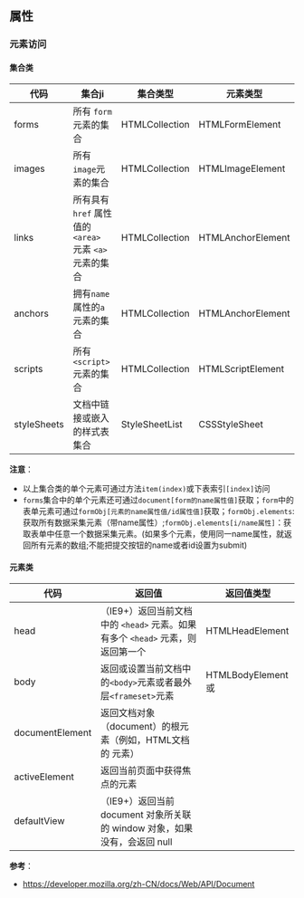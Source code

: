 ## 属性
### 元素访问
#### 集合类

代码 | 集合ji | 集合类型 | 元素类型
--|--|--|--
forms | 所有 `form` 元素的集合 | HTMLCollection | HTMLFormElement
images | 所有`image`元素的集合 | HTMLCollection | HTMLImageElement
links | 所有具有`href` 属性值的 `<area>` 元素 `<a>` 元素的集合 | HTMLCollection | HTMLAnchorElement
anchors|拥有`name`属性的`a`元素的集合 | HTMLCollection | HTMLAnchorElement
scripts| 所有`<script>`元素的集合 | HTMLCollection | HTMLScriptElement
styleSheets | 文档中链接或嵌入的样式表集合 | StyleSheetList |  CSSStyleSheet


**注意**：

- 以上集合类的单个元素可通过方法`item(index)`或下表索引`[index]`访问
- `forms`集合中的单个元素还可通过`document[form的name属性值]`获取；`form`中的表单元素可通过`formObj[元素的name属性值/id属性值]`获取；`formObj.elements`:获取所有数据采集元素（带name属性）;`formObj.elements[i/name属性]`：获取表单中任意一个数据采集元素。(如果多个元素，使用同一name属性，就返回所有元素的数组;不能把提交按钮的name或者id设置为submit)

#### 元素类

代码 | 返回值 | 返回值类型
--|--|--
head | （IE9+）返回当前文档中的 `<head>` 元素。如果有多个 `<head>` 元素，则返回第一个 | HTMLHeadElement
body|返回或设置当前文档中的`<body>`元素或者最外层`<frameset>`元素| HTMLBodyElement或
documentElement | 返回文档对象（document）的根元素（例如，HTML文档的 <html> 元素）|
activeElement | 返回当前页面中获得焦点的元素 | 
defaultView | （IE9+）返回当前 document 对象所关联的 window 对象，如果没有，会返回 null | 

**参考**：
- https://developer.mozilla.org/zh-CN/docs/Web/API/Document